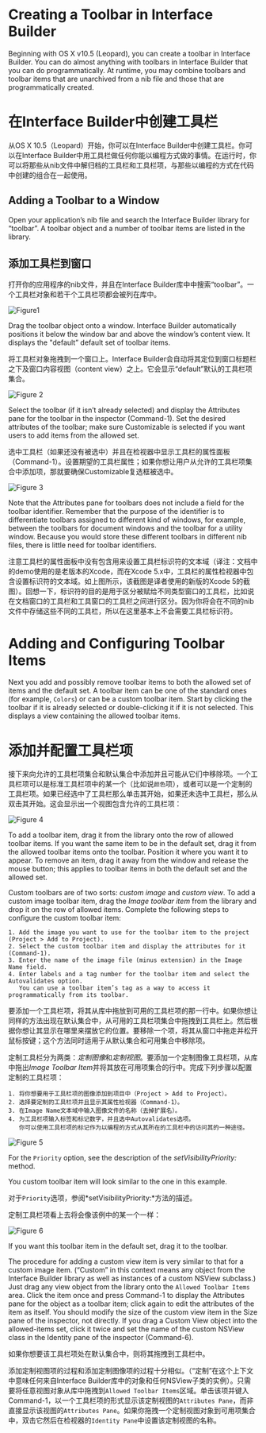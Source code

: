 # Creating a Toolbar in Interface Builder

Beginning with OS X v10.5 (Leopard), you can create a toolbar in Interface Builder. You can do almost anything with toolbars in Interface Builder that you can do programmatically. At runtime, you may combine toolbars and toolbar items that are unarchived from a nib file and those that are programmatically created.

# 在Interface Builder中创建工具栏

从OS X 10.5（Leopard）开始，你可以在Interface Builder中创建工具栏。你可以在Interface Builder中用工具栏做任何你能以编程方式做的事情。在运行时，你可以将那些从nib文件中解归档的工具栏和工具栏项，与那些以编程的方式在代码中创建的组合在一起使用。



## Adding a Toolbar to a Window

Open your application’s nib file and search the Interface Builder library for “toolbar”. A toolbar object and a number of toolbar items are listed in the library.

## 添加工具栏到窗口

打开你的应用程序的nib文件，并且在Interface Builder库中中搜索“toolbar”。一个工具栏对象和若干个工具栏项都会被列在库中。

![ Figure1 ](http://i.imgbox.com/a4OufytQ.png)

Drag the toolbar object onto a window. Interface Builder automatically positions it below the window bar and above the window’s content view. It displays the "default” default set of toolbar items.

将工具栏对象拖拽到一个窗口上。Interface Builder会自动将其定位到窗口标题栏之下及窗口内容视图（content view）之上。它会显示“default”默认的工具栏项集合。

![ Figure 2 ](http://i.imgbox.com/Mml1ZhrG.jpg)

Select the toolbar (if it isn’t already selected) and display the Attributes pane for the toolbar in the inspector (Command-1). Set the desired attributes of the toolbar; make sure Customizable is selected if you want users to add items from the allowed set.

选中工具栏（如果还没有被选中）并且在检视器中显示工具栏的属性面板（Command-1）。设置期望的工具栏属性；如果你想让用户从允许的工具栏项集合中添加项，那就要确保Customizable复选框被选中。

![ Figure 3 ](http://i.imgbox.com/cebRI8mg.png)

Note that the Attributes pane for toolbars does not include a field for the toolbar identifier. Remember that the purpose of the identifier is to differentiate toolbars assigned to different kind of windows, for example, between the toolbars for document windows and the toolbar for a utility window. Because you would store these different toolbars in different nib files, there is little need for toolbar identifiers.

注意工具栏的属性面板中没有包含用来设置工具栏标识符的文本域（译注：文档中的demo使用的是老版本的Xcode，而在Xcode 5.x中，工具栏的属性检视器中包含设置标识符的文本域。如上图所示，该截图是译者使用的新版的Xcode 5的截图）。回想一下，标识符的目的是用于区分被赋给不同类型窗口的工具栏，比如说在文档窗口的工具栏和工具窗口的工具栏之间进行区分。因为你将会在不同的nib文件中存储这些不同的工具栏，所以在这里基本上不会需要工具栏标识符。

# Adding and Configuring Toolbar Items

Next you add and possibly remove toolbar items to both the allowed set of items and the default set. A toolbar item can be one of the standard ones (for example, `Colors`) or can be a custom toolbar item. Start by clicking the toolbar if it is already selected or double-clicking it if it is not selected. This displays a view containing the allowed toolbar items.

# 添加并配置工具栏项

接下来向允许的工具栏项集合和默认集合中添加并且可能从它们中移除项。一个工具栏项可以是标准工具栏项中的某一个（比如说`颜色`项），或者可以是一个定制的工具栏项。如果已经选中了工具栏那么单击其开始，如果还未选中工具栏，那么从双击其开始。这会显示出一个视图包含允许的工具栏项：

![ Figure 4](http://i.imgbox.com/PCbGIocq.jpg)


To add a toolbar item, drag it from the library onto the row of allowed toolbar items. If you want the same item to be in the default set, drag it from the allowed toolbar items onto the toolbar. Position it where you want it to appear. To remove an item, drag it away from the window and release the mouse button; this applies to toolbar items in both the default set and the allowed set.

Custom toolbars are of two sorts: *custom image* and *custom view*. To add a custom image toolbar item, drag the *Image toolbar item* from the library and drop it on the row of allowed items. Complete the following steps to configure the custom toolbar item:

    1. Add the image you want to use for the toolbar item to the project (Project > Add to Project).
    2. Select the custom toolbar item and display the attributes for it (Command-1).
    3. Enter the name of the image file (minus extension) in the Image Name field.
    4. Enter labels and a tag number for the toolbar item and select the Autovalidates option.
       You can use a toolbar item’s tag as a way to access it programmatically from its toolbar.

要添加一个工具栏项，将其从库中拖放到可用的工具栏项的那一行中。如果你想让同样的方法出现在默认集合中，从可用的工具栏项集合中拖拽到工具栏上。然后根据你想让其显示在哪里来摆放它的位置。要移除一个项，将其从窗口中拖走并松开鼠标按键；这个方法同时适用于从默认集合和可用集合中移除项。

定制工具栏分为两类：*定制图像*和*定制视图*。要添加一个定制图像工具栏项，从库中拖出*Image Toolbar Item*并将其放在可用项集合的行中。完成下列步骤以配置定制的工具栏项：

    1. 将你想要用于工具栏项的图像添加到项目中（Project > Add to Project）。
    2. 选择要定制的工具栏项并且显示其属性检视器（Command-1）。
    3. 在Image Name文本域中输入图像文件的名称（去掉扩展名）。
    4. 为工具栏项输入标签和标记数字，并且选中Autovalidates选项。
       你可以使用工具栏项的标记作为以编程的方式从其所在的工具栏中的访问其的一种途径。


![ Figure 5 ](http://i.imgbox.com/GcKoUXV6.png)


For the `Priority` option, see the description of the *setVisibilityPriority:* method.

You custom toolbar item will look similar to the one in this example.

对于`Priority`选项，参阅*setVisibilityPriority:*方法的描述。

定制工具栏项看上去将会像该例中的某一个一样：

![ Figure 6 ](http://i.imgbox.com/sfAZaasw.png)


If you want this toolbar item in the default set, drag it to the toolbar.

The procedure for adding a custom view item is very similar to that for a custom image item. (“Custom” in this context means any object from the Interface Builder library as well as instances of a custom NSView subclass.) Just drag any view object from the library onto the `Allowed Toolbar Items` area. Click the item once and press Command-1 to display the Attributes pane for the object as a toolbar item; click again to edit the attributes of the item as itself. You should modify the size of the custom view item in the Size pane of the inspector, not directly. If you drag a Custom View object into the allowed-items set, click it twice and set the name of the custom NSView class in the Identity pane of the inspector (Command-6).

如果你想要该工具栏项处在默认集合中，则将其拖拽到工具栏中。

添加定制视图项的过程和添加定制图像项的过程十分相似。（“定制”在这个上下文中意味任何来自Interface Builder库中的对象和任何NSView子类的实例）。只需要将任意视图对象从库中拖拽到`Allowed Toolbar Items`区域。单击该项并键入Command-1，以一个工具栏项的形式显示该定制视图的`Attributes Pane`，而非直接显示该视图的`Attributes Pane`。如果你拖拽一个定制视图对象到可用项集合中，双击它然后在检视器的`Identity Pane`中设置该定制视图的名称。












